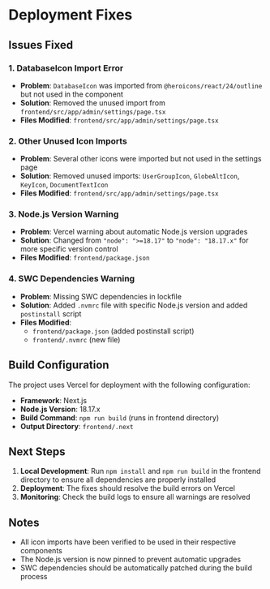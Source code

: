 # Deployment Fixes

## Issues Fixed

### 1. DatabaseIcon Import Error
- **Problem**: `DatabaseIcon` was imported from `@heroicons/react/24/outline` but not used in the component
- **Solution**: Removed the unused import from `frontend/src/app/admin/settings/page.tsx`
- **Files Modified**: `frontend/src/app/admin/settings/page.tsx`

### 2. Other Unused Icon Imports
- **Problem**: Several other icons were imported but not used in the settings page
- **Solution**: Removed unused imports: `UserGroupIcon`, `GlobeAltIcon`, `KeyIcon`, `DocumentTextIcon`
- **Files Modified**: `frontend/src/app/admin/settings/page.tsx`

### 3. Node.js Version Warning
- **Problem**: Vercel warning about automatic Node.js version upgrades
- **Solution**: Changed from `"node": ">=18.17"` to `"node": "18.17.x"` for more specific version control
- **Files Modified**: `frontend/package.json`

### 4. SWC Dependencies Warning
- **Problem**: Missing SWC dependencies in lockfile
- **Solution**: Added `.nvmrc` file with specific Node.js version and added `postinstall` script
- **Files Modified**: 
  - `frontend/package.json` (added postinstall script)
  - `frontend/.nvmrc` (new file)

## Build Configuration

The project uses Vercel for deployment with the following configuration:

- **Framework**: Next.js
- **Node.js Version**: 18.17.x
- **Build Command**: `npm run build` (runs in frontend directory)
- **Output Directory**: `frontend/.next`

## Next Steps

1. **Local Development**: Run `npm install` and `npm run build` in the frontend directory to ensure all dependencies are properly installed
2. **Deployment**: The fixes should resolve the build errors on Vercel
3. **Monitoring**: Check the build logs to ensure all warnings are resolved

## Notes

- All icon imports have been verified to be used in their respective components
- The Node.js version is now pinned to prevent automatic upgrades
- SWC dependencies should be automatically patched during the build process
